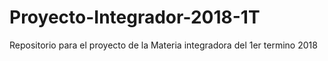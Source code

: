 # Proyecto-Integrador-2018-1T
Repositorio para el proyecto de la Materia integradora del 1er termino 2018
